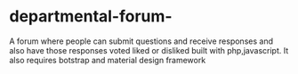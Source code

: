 # departmental-forum-
A forum where people can submit questions and receive responses and also have those responses voted liked or disliked built with php,javascript. It also requires botstrap and material design framework
